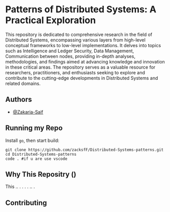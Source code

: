 
# Patterns of Distributed Systems: A Practical Exploration 

This repository is dedicated to comprehensive research in the field of Distributed Systems, encompassing various layers from high-level conceptual frameworks to low-level implementations. It delves into topics such as Intelligence and Ledger Security, Data Management, Communication between nodes, providing in-depth analyses, methodologies, and findings aimed at advancing knowledge and innovation in these critical areas. The repository serves as a valuable resource for researchers, practitioners, and enthusiasts seeking to explore and contribute to the cutting-edge developments in Distributed Systems and related domains.

## Authors

- [@Zakaria-Saif](https://github.com/zacksfF/)

## Running my Repo
Install `go`, then start build:

```
git clone https://github.com/zacksfF/Distributed-Systems-patterns.git
cd Distributed-Systems-patterns
code . #if u are use vscode
```

## Why This Repositry ()
This  .. . . . . ..  .

## Contributing
